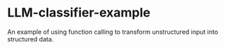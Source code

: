 # LLM-classifier-example
An example of using function calling to transform unstructured input into structured data.
